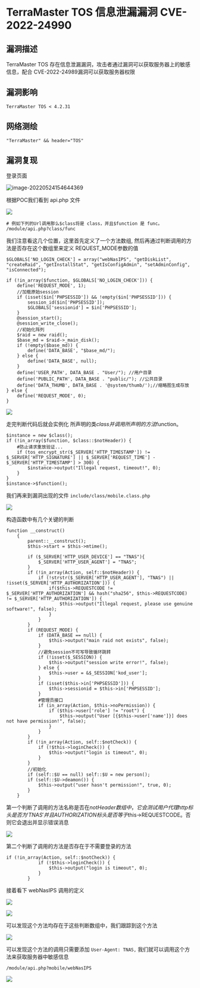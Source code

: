 # TerraMaster TOS 信息泄漏漏洞 CVE-2022-24990

## 漏洞描述

TerraMaster TOS 存在信息泄漏漏洞，攻击者通过漏洞可以获取服务器上的敏感信息，配合 CVE-2022-24989漏洞可以获取服务器权限

## 漏洞影响

```
TerraMaster TOS < 4.2.31
```

## 网络测绘

```
"TerraMaster" && header="TOS"
```

## 漏洞复现

登录页面

![image-20220524154644369](images/202205241546495.png)

根据POC我们看到 api.php 文件

![](images/202205241547016.png)

```
# 例如下列的Url调用那么$class将是 class，并且$function 是 func。
/module/api.php?class/func
```

我们注意看这几个位置，这里首先定义了一个方法数组, 然后再通过判断调用的方法是否存在这个数组里来定义 REQUEST_MODE参数的值

```
$GLOBALS['NO_LOGIN_CHECK'] = array("webNasIPS", "getDiskList", "createRaid", "getInstallStat", "getIsConfigAdmin", "setAdminConfig", "isConnected");

if (!in_array($function, $GLOBALS['NO_LOGIN_CHECK'])) {
    define('REQUEST_MODE', 1);
    //加载原始session
    if (isset($in['PHPSESSID']) && !empty($in['PHPSESSID'])) {
        session_id($in['PHPSESSID']);
        $GLOBALS['sessionid'] = $in['PHPSESSID'];
    }
    @session_start();
    @session_write_close();
    //初始化阵列
    $raid = new raid();
    $base_md = $raid->_main_disk();
    if (!empty($base_md)) {
        define('DATA_BASE', "$base_md/");
    } else {
        define('DATA_BASE', null);
    }
    define('USER_PATH', DATA_BASE . "User/"); //用户目录
    define('PUBLIC_PATH', DATA_BASE . "public/"); //公共目录
    define('DATA_THUMB', DATA_BASE . '@system/thumb/');//缩略图生成存放
} else {
    define('REQUEST_MODE', 0);
}
```

![](images/202205241548050.png)

走完判断代码后就会实例化 所声明的类$class并调用所声明的方法$function。

```
$instance = new $class();
if (!in_array($function, $class::$notHeader)) {
    #防止请求重放验证...
    if (tos_encrypt_str($_SERVER['HTTP_TIMESTAMP']) != $_SERVER['HTTP_SIGNATURE'] || $_SERVER['REQUEST_TIME'] - $_SERVER['HTTP_TIMESTAMP'] > 300) {
        $instance->output("Illegal request, timeout!", 0);
    }
}
$instance->$function();
```

我们再来到漏洞出现的文件 `include/class/mobile.class.php`

![](images/202205241548043.png)

构造函数中有几个关键的判断

```
function __construct()
    {
        parent::__construct();
        $this->start = $this->mtime();

        if ($_SERVER['HTTP_USER_DEVICE'] == "TNAS"){
            $_SERVER['HTTP_USER_AGENT'] = "TNAS";
        }
        if (!in_array(Action, self::$notHeader)) {
            if (!strstr($_SERVER['HTTP_USER_AGENT'], "TNAS") || !isset($_SERVER['HTTP_AUTHORIZATION'])) {
                if($this->REQUESTCODE != $_SERVER['HTTP_AUTHORIZATION'] && hash("sha256", $this->REQUESTCODE) != $_SERVER['HTTP_AUTHORIZATION']) {
                    $this->output("Illegal request, please use genuine software!", false);
                }
            }
        }
        if (REQUEST_MODE) {
            if (DATA_BASE == null) {
                $this->output("main raid not exists", false);
            }
            //避免session不可写导致循环跳转
            if (!isset($_SESSION)) {
                $this->output("session write error!", false);
            } else {
                $this->user = &$_SESSION['kod_user'];
            }
            if (isset($this->in['PHPSESSID'])) {
                $this->sessionid = $this->in['PHPSESSID'];
            }
            #管理员接口
            if (in_array(Action, $this->noPermission)) {
                if ($this->user['role'] != "root") {
                    $this->output("User [{$this->user['name']}] does not have permission!", false);
                }
            }
        }
        if (!in_array(Action, self::$notCheck)) {
            if (!$this->loginCheck()) {
                $this->output("login is timeout", 0);
            }
        }
        //初始化
        if (self::$U == null) self::$U = new person();
        if (self::$U->deamon()) {
            $this->output("user hasn't permission!", true, 0);
        }
    }
```

第一个判断了调用的方法名称是否在$notHeader数组中，它会测试用户代理 http 标头是否为 'TNAS' 并且 AUTHORIZATION 标头是否等于$this->REQUESTCODE。否则它会退出并显示错误消息

![](images/202205241548384.png)

第二个判断了调用的方法是否存在于不需要登录的方法

```
if (!in_array(Action, self::$notCheck)) {
            if (!$this->loginCheck()) {
                $this->output("login is timeout", 0);
            }
        }
```

接着看下 webNasIPS 调用的定义

![](images/202205241548977.png)

![](images/202205241549498.png)

可以发现这个方法均存在于这些判断数组中，我们跟踪到这个方法

![](images/202205241549735.png)

可以发现这个方法的调用只需要添加 `User-Agent: TNAS,` 我们就可以调用这个方法来获取服务器中敏感信息

```
/module/api.php?mobile/webNasIPS
```

![](images/202205241549014.png)
